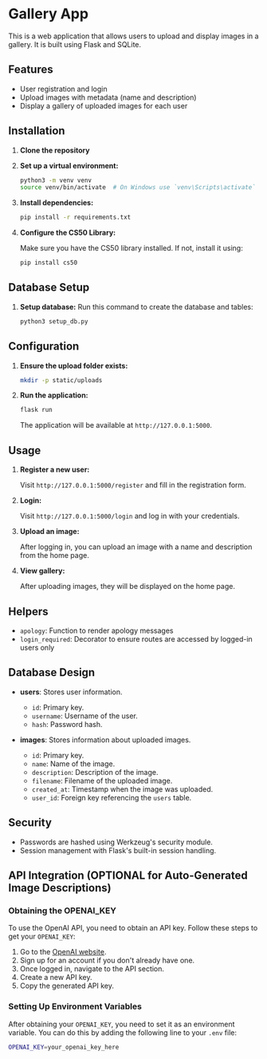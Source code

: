 # Gallery App

This is a web application that allows users to upload and display images in a gallery. It is built using Flask and SQLite.

## Features

- User registration and login
- Upload images with metadata (name and description)
- Display a gallery of uploaded images for each user

## Installation

1. **Clone the repository**

2. **Set up a virtual environment:**

   ```sh
   python3 -m venv venv
   source venv/bin/activate  # On Windows use `venv\Scripts\activate`
   ```

3. **Install dependencies:**

   ```sh
   pip install -r requirements.txt
   ```

4. **Configure the CS50 Library:**

   Make sure you have the CS50 library installed. If not, install it using:

   ```sh
   pip install cs50
   ```

## Database Setup

1. **Setup database:**
   Run this command to create the database and tables:
   ```sh
   python3 setup_db.py
   ```

## Configuration

1. **Ensure the upload folder exists:**

   ```sh
   mkdir -p static/uploads
   ```

2. **Run the application:**

   ```sh
   flask run
   ```

   The application will be available at `http://127.0.0.1:5000`.

## Usage

1. **Register a new user:**

   Visit `http://127.0.0.1:5000/register` and fill in the registration form.

2. **Login:**

   Visit `http://127.0.0.1:5000/login` and log in with your credentials.

3. **Upload an image:**

   After logging in, you can upload an image with a name and description from the home page.

4. **View gallery:**

   After uploading images, they will be displayed on the home page.

## Helpers

- `apology`: Function to render apology messages
- `login_required`: Decorator to ensure routes are accessed by logged-in users only

## Database Design

- **users**: Stores user information.

  - `id`: Primary key.
  - `username`: Username of the user.
  - `hash`: Password hash.

- **images**: Stores information about uploaded images.
  - `id`: Primary key.
  - `name`: Name of the image.
  - `description`: Description of the image.
  - `filename`: Filename of the uploaded image.
  - `created_at`: Timestamp when the image was uploaded.
  - `user_id`: Foreign key referencing the `users` table.

## Security

- Passwords are hashed using Werkzeug's security module.
- Session management with Flask's built-in session handling.

## API Integration (OPTIONAL for Auto-Generated Image Descriptions)

### Obtaining the OPENAI_KEY

To use the OpenAI API, you need to obtain an API key. Follow these steps to get your `OPENAI_KEY`:

1. Go to the [OpenAI website](https://www.openai.com/).
2. Sign up for an account if you don't already have one.
3. Once logged in, navigate to the API section.
4. Create a new API key.
5. Copy the generated API key.

### Setting Up Environment Variables

After obtaining your `OPENAI_KEY`, you need to set it as an environment variable. You can do this by adding the following line to your `.env` file:

```sh
OPENAI_KEY=your_openai_key_here
```
